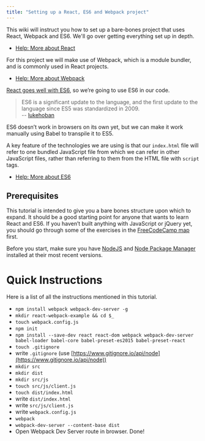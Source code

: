 ```yaml
---
title: "Setting up a React, ES6 and Webpack project"
---
```


This wiki will instruct you how to set up a bare-bones project that uses React, Webpack and ES6\. We'll go over getting everything set up in depth.

*   [Help: More about React](https://facebook.github.io/react/docs/why-react.html)

For this project we will make use of Webpack, which is a module bundler, and is commonly used in React projects.

*   [Help: More about Webpack](https://webpack.github.io/docs/what-is-webpack.html)

[React goes well with ES6](https://babeljs.io/blog/2015/06/07/react-on-es6-plus), so we’re going to use ES6 in our code.

> ES6 is a significant update to the language, and the first update to the language since ES5 was standardized in 2009.  
> -- [lukehoban](https://github.com/lukehoban/es6features)

ES6 doesn’t work in browsers on its own yet, but we can make it work manually using Babel to transpile it to ES5.

A key feature of the technologies we are using is that our `index.html` file will refer to one bundled JavaScript file from which we can refer in other JavaScript files, rather than referring to them from the HTML file with `script` tags.

*   [Help: More about ES6](http://dev.venntro.com/2013/09/es6-part-1/)

## Prerequisites

This tutorial is intended to give you a bare bones structure upon which to expand. It should be a good starting point for anyone that wants to learn React and ES6\. If you haven’t built anything with JavaScript or jQuery yet, you should go through some of the exercises in the [FreeCodeCamp map](http://www.freecodecamp.com/map) first.

Before you start, make sure you have [NodeJS](https://nodejs.org/en/download/) and [Node Package Manager](http://blog.npmjs.org/post/85484771375/how-to-install-npm) installed at their most recent versions.

# Quick Instructions

Here is a list of all the instructions mentioned in this tutorial.

*   `npm install webpack webpack-dev-server -g`
*   `mkdir react-webpack-example && cd $_`
*   `touch webpack.config.js`
*   `npm init`
*   `npm install --save-dev react react-dom webpack webpack-dev-server babel-loader babel-core babel-preset-es2015 babel-preset-react`
*   `touch .gitignore`
*   write `.gitignore` (use [https://www.gitignore.io/api/node](https://www.gitignore.io/api/node))
*   `mkdir src`
*   `mkdir dist`
*   `mkdir src/js`
*   `touch src/js/client.js`
*   `touch dist/index.html`
*   write `dist/index.html`
*   write `src/js/client.js`
*   write `webpack.config.js`
*   `webpack`
*   `webpack-dev-server --content-base dist`
*   Open Webpack Dev Server route in browser. Done!
